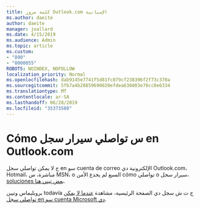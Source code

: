```yaml
---
title: كلمة مرور Outlook.com الإسبانية
ms.author: daeite
author: daeite
manager: joallard
ms.date: 4/15/2019
ms.audience: Admin
ms.topic: article
ms.custom:
- "890"
- "8000055"
ROBOTS: NOINDEX, NOFOLLOW
localization_priority: Normal
ms.openlocfilehash: dab9145e7741f5d81fc079cf238396f2f73c370a
ms.sourcegitcommit: 5fb7a4b28859690020efdea630d03e70cc0e6334
ms.translationtype: MT
ms.contentlocale: ar-SA
ms.lasthandoff: 06/28/2019
ms.locfileid: "35373580"
---
```

# <a name="cmo-iniciar-o-cerrar-sesin-en-outlookcom"></a>Cómo س تواصلي سيرار سجل en Outlook.com

ح لا يمكن تواصلي سجل en سو cuenta de correo الإلكترونية دي Outlook.com، Hotmail، مباشرة، س MSN، o السبع لم يخدع الأمن cómo تواصلي o سيرار سجل، [soluciones بعض تيني هنا](https://support.office.com/es-es/article/cómo-iniciar-o-cerrar-sesión-en-outlook-com-e08eb8ac-ac27-49f4-a400-a47311e1ee7e).

بروبليماس وتيين todavía ح ت ش سجل دي الصفحة الرئيسية، مشاهدة [عندما لا يمكن تواصلي سجل en سو cuenta Microsoft دي](https://go.microsoft.com/fwlink/p/?linkid=837479).